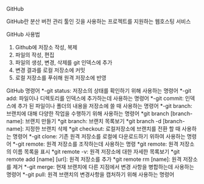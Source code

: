 GitHub

GitHub란
분산 버전 관리 툴인 깃을 사용하는 프로젝트를 지원하는 웹호스팅 서비스

GitHub 사용법
1. Github에 저장소 작성, 복제
2. 파일의 작성, 편집
3. 파일의 생성, 변경, 삭제를 git 인덱스에 추가
4. 변경 결과를 로컬 저장소에 커밋
5. 로컬 저장소를 푸쉬해 원격 저장소에 반영

GitHub 명령어
*-git status: 저장소의 상태를 확인하기 위해 사용하는 명령어
*-git add: 파일이나 디렉토리를 인덱스에 추가하는데 사용하는 명령어
*-git commit: 인덱스에 추가 된 파일이나 폴더의 내용을 저장소에 쓸 때 사용하는 명령어
*-git branch: 브랜치에 대해 다양한 작업을 수행하기 위해 사용하는 명령어
*git branch [branch-name]: 브랜치 만들기
*git branch: 브랜치 목록보기
*git branch -d [branch-name]: 지정한 브랜치 삭제
*git checkout: 로컬저장소에 브랜치를 전환 할 때 사용하는 명령어
*-git clone: 기존 원격 저장소를 로컬에 다운로드하기 위하여 사용하는 명령어
*-git remote: 원격 저장소를 조작하는데 사용하는 명령
*git remote: 원격 저장소의 이름 목록을 표시
*git remote -v: 원격 저장소에 대한 자세한 목록보기
*git remote add [name] [url]: 원격 저장소를 추가
*git remote rm [name]: 원격 저장소를 제거
*-git merge: 현재 브랜치에 다른 지점에서 변경 사항을 병합하는데 사용하는 명령어
*-git pull: 원격 브랜치의 변경사항을 캡처하기 위해 사용하는 명령어
